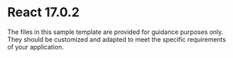 # React 17.0.2
The files in this sample template are provided for guidance purposes only. They should be customized and adapted to meet the specific requirements of your application.
